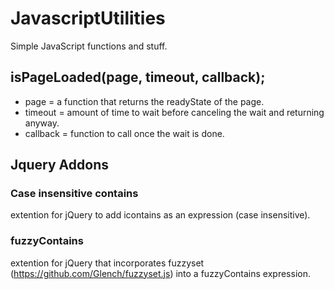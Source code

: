 # JavascriptUtilities

Simple JavaScript functions and stuff. 

## isPageLoaded(page, timeout, callback);
- page = a function that returns the readyState of the page.
- timeout = amount of time to wait before canceling the wait and returning anyway.
- callback = function to call once the wait is done.

## Jquery Addons
### Case insensitive contains
extention for jQuery to add icontains as an expression (case insensitive).

### fuzzyContains
extention for jQuery that incorporates fuzzyset (https://github.com/Glench/fuzzyset.js) into a fuzzyContains expression.